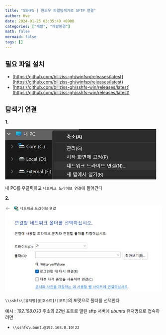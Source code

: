 ```yaml
---
title: "SSHFS | 윈도우 파일탐색기로 SFTP 연결"
author: Hve
date: 2024-01-25 03:35:49 +0900
categories: ["개발", "개발환경"]
math: false
mermaid: false
tags: []
---
```


## 필요 파일 설치

- [https://github.com/billziss-gh/winfsp/releases/latest](https://github.com/billziss-gh/winfsp/releases/latest)
- [https://github.com/billziss-gh/sshfs-win/releases/latest](https://github.com/billziss-gh/sshfs-win/releases/latest)

## 탐색기 연결

**1.**

![winsshfs](/assets/img/winsshfs/winsshfs0.png)

내 PC를 우클릭하고 `네트워크 드라이브 연결`에 들어간다

**2.**

![winsshfs](/assets/img/winsshfs/winsshfs1.png)

`\\sshfs\[유저명]@[호스트]![포트]`의 포맷으로 폴더를 선택한다

예시 : *192.168.0.10* 주소의 *22*번 포트로 열린 sftp 서버에 *ubuntu* 유저명으로 접속하려면
- `\\sshfs\ubuntu@192.168.0.10!22`